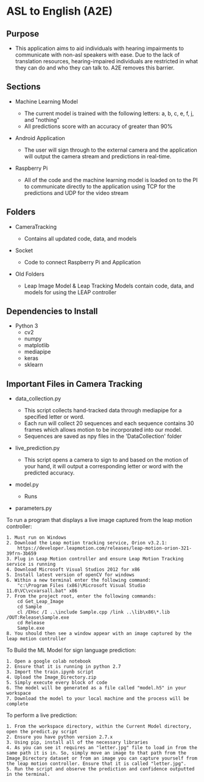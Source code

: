 # ASL to English (A2E)

## Purpose

- This application aims to aid individuals with hearing impairments to communicate with non-asl speakers with ease. Due to the lack of translation resources, hearing-impaired individuals are restricted in what they can do and who they can talk to. A2E removes this barrier.

## Sections
- Machine Learning Model
    - The current model is trained with the following letters: a, b, c, e, f, j, and "nothing"
    - All predictions score with an accuracy of greater than 90%

- Android Application
    - The user will sign through to the external camera and the application will output the camera stream and predictions in real-time.

- Raspberry Pi
    - All of the code and the machine learning model is loaded on to the PI to communicate directly to the application using TCP for the predictions and UDP for the video stream

## Folders
- CameraTracking
    - Contains all updated code, data, and models

- Socket
    - Code to connect Raspberry Pi and Application

- Old Folders
    - Leap Image Model & Leap Tracking Models contain code, data, and models for using the LEAP controller

## Dependencies to Install
- Python 3
    - cv2
    - numpy
    - matplotlib
    - mediapipe
    - keras
    - sklearn


## Important Files in Camera Tracking
- data_collection.py
    - This script collects hand-tracked data through mediapipe for a specified letter or word.
    - Each run will collect 20 sequences and each sequence contains 30 frames which allows motion to be incorporated into our model.
    - Sequences are saved as npy files in the 'DataCollection' folder

- live_prediction.py
    - This script opens a camera to sign to and based on the motion of your hand, it will output a corresponding letter or word with the predicted accuracy.

- model.py
    - Runs 
- parameters.py

To run a program that displays a live image captured from the leap motion controller:

    1. Must run on Windows
    2. Download the Leap motion tracking service, Orion v3.2.1:
        https://developer.leapmotion.com/releases/leap-motion-orion-321-39frn-3b659
    3. Plug in Leap Motion controller and ensure Leap Motion Tracking service is running
    4. Download Microsoft Visual Studios 2012 for x86
    5. Install latest version of openCV for windows
    6. Within a new terminal enter the following command:
        "c:\Program Files (x86)\Microsoft Visual Studio 11.0\VC\vcvarsall.bat" x86
    7. From the project root, enter the following commands:
        cd Get_Leap_Image
        cd Sample
        cl /EHsc /I ..\include Sample.cpp /link ..\lib\x86\*.lib /OUT:Release\Sample.exe
        cd Release
        Sample.exe
    8. You should then see a window appear with an image captured by the leap motion controller

To Build the ML Model for sign language prediction:

    1. Open a google colab notebook
    2. Ensure that it is running in python 2.7
    3. Import the train.ipynb script
    4. Upload the Image_Directory.zip
    5. Simply execute every block of code
    6. The model will be generated as a file called "model.h5" in your workspace
    7. Download the model to your local machine and the process will be complete

To perform a live prediction:

    1. From the workspace directory, within the Current Model directory, open the predict.py script
    2. Ensure you have python version 2.7.x
    3. Using pip, install all of the necessary libraries
    4. As you can see it requires an "letter.jpg" file to load in from the same path it is in. So, simply move an image to that path from the Image_Directory dataset or from an image you can capture yourself from the leap motion controller. Ensure that it is called "letter.jpg".
    5. Run the script and observe the prediction and confidence outputted in the terminal.
